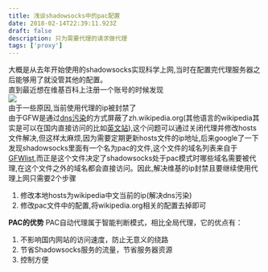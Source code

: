```yaml
---
title: 浅谈shadowsocks中的pac配置
date: 2018-02-14T22:39:11.923Z
draft: false
description: 只为需要代理的请求做代理
tags: ['proxy']
---
```


大概是从去年开始使用的shadowsocks实现科学上网,当时在配置完代理服务器之后能够用了就没管其他的配置。  
直到最近想在维基百科上注册一个账号的时候发现  
![](https://lestat.b0.upaiyun.com/blog/wiki-forbidden.png)  
由于一些原因,当前使用代理的ip被封禁了  
由于GFW是通过[dns污染](https://zh.wikipedia.org/wiki/%E5%9F%9F%E5%90%8D%E6%9C%8D%E5%8A%A1%E5%99%A8%E7%BC%93%E5%AD%98%E6%B1%A1%E6%9F%93)的方式屏蔽了zh.wikipedia.org(其他语言的wikipedia其实是可以在国内直接访问的比如[英文站](https://en.wikipedia.org)),这个问题可以通过关闭代理并修改hosts文件解决,但这样太麻烦,因为需要定期更新hosts文件的ip地址,后来google了一下发现shadowsocks里面有一个名为pac的文件,这个文件的域名列表来自于[GFWlist](https://github.com/gfwlist/gfwlist),而正是这个文件决定了shadowsocks处于pac模式时哪些域名需要被代理,在这个文件之外的域名都会直接访问。因此,解决维基的ip封禁且要继续使用代理上网只需要2个步骤  
1. 修改本地hosts为wikipedia中文当前的ip(解决dns污染)
2. 修改pac文件中的配置,将wikipedia.org相关的配置去掉即可  

**PAC的优势**
PAC自动代理属于智能判断模式，相比全局代理，它的优点有：  
1. 不影响国内网站的访问速度，防止无意义的绕路
2. 节省Shadowsocks服务的流量，节省服务器资源
3. 控制方便



